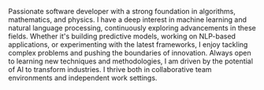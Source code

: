 Passionate software developer with a strong foundation in algorithms, mathematics, and physics. I have a deep interest in machine learning and natural language processing, continuously exploring advancements in these fields. Whether it's building predictive models, working on NLP-based applications, or experimenting with the latest frameworks, I enjoy tackling complex problems and pushing the boundaries of innovation. Always open to learning new techniques and methodologies, I am driven by the potential of AI to transform industries. I thrive both in collaborative team environments and independent work settings.

